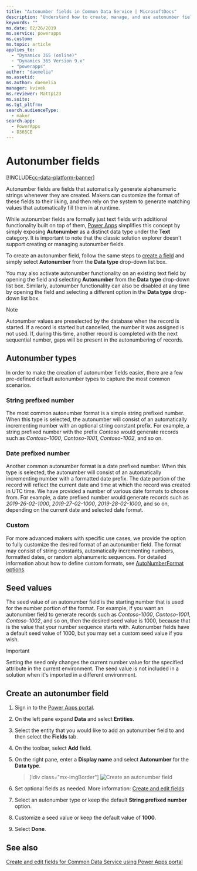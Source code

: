 ```yaml
---
title: "Autonumber fields in Common Data Service | MicrosoftDocs"
description: "Understand how to create, manage, and use autonumber fields"
keywords: ""
ms.date: 02/26/2019
ms.service: powerapps
ms.custom: 
ms.topic: article
applies_to: 
  - "Dynamics 365 (online)"
  - "Dynamics 365 Version 9.x"
  - "powerapps"
author: "daemelia"
ms.assetid:
ms.author: daemelia
manager: kvivek
ms.reviewer: Mattp123
ms.suite: 
ms.tgt_pltfrm: 
search.audienceType: 
  - maker
search.app: 
  - PowerApps
  - D365CE
---
```

# Autonumber fields

[!INCLUDE[cc-data-platform-banner](../../includes/cc-data-platform-banner.md)]

Autonumber fields are fields that automatically generate alphanumeric strings whenever they are created. Makers can customize the format of these fields to their liking, and then rely on the system to generate matching values that automatically fill them in at runtime.

While autonumber fields are formally just text fields with additional functionality built on top of them, [Power Apps](https://make.powerapps.com/?utm_source=padocs&utm_medium=linkinadoc&utm_campaign=referralsfromdoc) simplifies this concept by simply exposing **Autonumber** as a distinct data type under the **Text** category. It is important to note that the classic solution explorer doesn't support creating or managing autonumber fields.

To create an autonumber field, follow the same steps to [create a field](create-edit-field-portal.md#create-a-field) and simply select **Autonumber** from the **Data type** drop-down list box. 

You may also activate autonumber functionality on an existing text field by opening the field and selecting **Autonumber** from the **Data type** drop-down list box. Similarly, autonumber functionality can also be disabled at any time by opening the field and selecting a different option in the **Data type** drop-down list box.

> [!NOTE]
>Autonumber values are preselected by the database when the record is started. If a record is started but cancelled, the number it was assigned is not used. If, during this time, another record is completed with the next sequential number, gaps will be present in the autonumbering of records.

## Autonumber types

In order to make the creation of autonumber fields easier, there are a few pre-defined default autonumber types to capture the most common scenarios. 

### String prefixed number

The most common autonumber format is a simple string prefixed number. When this type is selected, the autonumber will consist of an automatically incrementing number with an optional string constant prefix. 
For example, a string prefixed number with the prefix *Contoso* would generate records such as *Contoso-1000*, *Contoso-1001*, *Contoso-1002*, and so on.

### Date prefixed number

Another common autonumber format is a date prefixed number. When this type is selected, the autonumber will consist of an automatically incrementing number with a formatted date prefix. The date portion of the record will reflect the current date and time at which the record was created in UTC time. We have provided a number of various date formats to choose from.
For example, a date prefixed number would generate records such as *2019-26-02-1000*, *2019-27-02-1000*, *2019-28-02-1000*, and so on, depending on the current date and selected date format.

### Custom

For more advanced makers with specific use cases, we provide the option to fully customize the desired format of an autonumber field. The format may consist of string constants, automatically incrementing numbers, formatted dates, or random alphanumeric sequences.
For detailed information about how to define custom formats, see [AutoNumberFormat options](https://docs.microsoft.com/dynamics365/customer-engagement/developer/create-auto-number-attributes#autonumberformat-options).

## Seed values

The seed value of an autonumber field is the starting number that is used for the number portion of the format. 
For example, if you want an autonumber field to generate records such as *Contoso-1000*, *Contoso-1001*, *Contoso-1002*, and so on, then the desired seed value is 1000, because that is the value that your number sequence starts with. 
Autonumber fields have a default seed value of 1000, but you may set a custom seed value if you wish. 


> [!IMPORTANT]
> Setting the seed only changes the current number value for the specified attribute in the current environment. The seed value is not included in a solution when it's imported in a different environment. 

## Create an autonumber field
  
1.  Sign in to the [Power Apps portal](https://make.powerapps.com/?utm_source=padocs&utm_medium=linkinadoc&utm_campaign=referralsfromdoc).
  
2.  On the left pane expand **Data** and select **Entities**.
  
3.  Select the entity that you would like to add an autonumber field to and then select the **Fields** tab.
  
4.  On the toolbar, select **Add** field.  
  
5.  On the right pane, enter a **Display name** and select **Autonumber** for the **Data type**.

    > [!div class="mx-imgBorder"] 
    > ![](media/create-autonumber-field.png "Create an autonumber field")
  
6. Set optional fields as needed. More information: [Create and edit fields](create-edit-field-portal.md#create-a-field)

7. Select an autonumber type or keep the default **String prefixed number** option.

8. Customize a seed value or keep the default value of **1000**.

9. Select **Done**.

## See also
 [Create and edit fields for Common Data Service using Power Apps portal](create-edit-field-portal.md)

